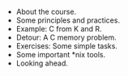 * About the course.
* Some principles and practices.
* Example: C from K and R.
* Detour: A C memory problem.
* Exercises: Some simple tasks.
* Some important *nix tools.
* Looking ahead.
